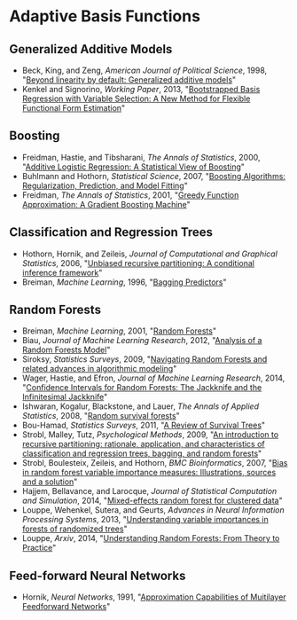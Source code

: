 # Adaptive Basis Functions

## Generalized Additive Models

 - Beck, King, and Zeng, *American Journal of Political Science*, 1998, "[Beyond linearity by default: Generalized additive models](http://zmjones.com/static/statistical-learning/beck-ajps-1998.pdf)"
 - Kenkel and Signorino, *Working Paper*, 2013, "[Bootstrapped Basis Regression with Variable Selection: A New Method for Flexible Functional Form Estimation](http://bkenkel.com/data/basics.pdf)"

## Boosting

 - Freidman, Hastie, and Tibsharani, *The Annals of Statistics*, 2000, "[Additive Logistic Regression: A Statistical View of Boosting](http://projecteuclid.org/download/pdf_1/euclid.aos/1016218223)"
 -  Buhlmann and Hothorn, *Statistical Science*, 2007, "[Boosting Algorithms: Regularization, Prediction, and Model Fitting](http://www.statistik.lmu.de/institut/ag/biostat/vorlesungen/SS10/BAA/Literatur/Boosting_StatisticalScience.pdf)"
 - Freidman, *The Annals of Statistics*, 2001, "[Greedy Function Approximation: A Gradient Boosting Machine](http://projecteuclid.org/download/pdf_1/euclid.aos/1013203451)"

## Classification and Regression Trees

 - Hothorn, Hornik, and Zeileis, *Journal of Computational and Graphical Statistics*, 2006, "[Unbiased recursive partitioning: A conditional inference framework](http://zmjones.com/static/statistical-learning/hothorn-jcgs-2006.pdf)"
 - Breiman, *Machine Learning*, 1996, "[Bagging Predictors](http://zmjones.com/static/statistical-learning/breiman-ml-1996.pdf)"

## Random Forests

 - Breiman, *Machine Learning*, 2001, "[Random Forests](http://zmjones.comhttp://zmjones.com/static/statistical-learning/breiman-ml-2001.pdf)"
 - Biau, *Journal of Machine Learning Research*, 2012, "[Analysis of a Random Forests Model](http://www.jmlr.org/papers/volume13/biau12a/biau12a.pdf)"
 - Siroksy, *Statistics Surveys*, 2009, "[Navigating Random Forests and related advances in algorithmic modeling](http://zmjones.comhttp://zmjones.com/static/statistical-learning/siroky-ss-2009.pdf)"
 - Wager, Hastie, and Efron, *Journal of Machine Learning Research*, 2014, "[Confidence Intervals for Random Forests: The Jackknife and the Infinitesimal Jackknife](http://jmlr.csail.mit.edu/papers/volume15/wager14a/wager14a.pdf)"
 - Ishwaran, Kogalur, Blackstone, and Lauer, *The Annals of Applied Statistics*, 2008, "[Random survival forests](http://zmjones.com/static/statistical-learning/ishwaran-aas-2008.pdf)"
 - Bou-Hamad, *Statistics Surveys*, 2011, "[A Review of Survival Trees](http://projecteuclid.org/download/pdfview_1/euclid.ssu/1315833185)"
 - Strobl, Malley, Tutz, *Psychological Methods*, 2009, "[An introduction to recursive partitioning: rationale, application, and characteristics of classification and regression trees, bagging, and random forests](http://zmjones.com/static/statistical-learning/strobl-bmcb-2009.pdf)"
 - Strobl, Boulesteix, Zeileis, and Hothorn, *BMC Bioinformatics*, 2007, "[Bias in random forest variable importance measures: Illustrations, sources and a solution](http://zmjones.com/static/statistical-learning/strobl-bmcb-2007.pdf)"
 - Hajjem, Bellavance, and Larocque, *Journal of Statistical Computation and Simulation*, 2014, "[Mixed-effects random forest for clustered data](http://zmjones.com/static/statistical-learning/hajjem-jscs-2014.pdf)"
 - Louppe, Wehenkel, Sutera, and Geurts, *Advances in Neural Information Processing Systems*, 2013, "[Understanding variable importances in forests of randomized trees](http://zmjones.com/static/statistical-learning/louppe-nips-2013.pdf)"
 - Louppe, *Arxiv*, 2014, "[Understanding Random Forests: From Theory to Practice](http://arxiv.org/pdf/1407.7502v1.pdf)"

## Feed-forward Neural Networks

 - Hornik, *Neural Networks*, 1991, "[Approximation Capabilities of Muitilayer Feedforward Networks](http://zmjones.com/static/statistical-learning/hornik-nn-1991.pdf)"
